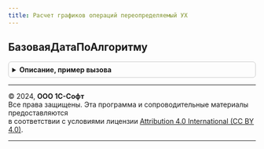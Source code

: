 ```yaml
---
title: Расчет графиков операций переопределяемый УХ
---
```



## БазоваяДатаПоАлгоритму
<details style="margin: 1em 0; padding: 0.5em; border: 1px solid #ccc; border-radius: 6px;">

<summary style="font-weight: bold; cursor: pointer;">Описание, пример вызова</summary>

```bsl

Процедура БазоваяДатаПоАлгоритму(БазоваяДата, Знач Алгоритм, Знач ДанныеДляРасчетов) Экспорт
```

Пример вызова
```bsl
РасчетГрафиковОперацийПереопределяемыйУХ.БазоваяДатаПоАлгоритму(БазоваяДата, Алгоритм, ДанныеДляРасчетов) 
```
</details>

---

© 2024, **ООО 1С-Софт**  
Все права защищены. Эта программа и сопроводительные материалы предоставляются  
в соответствии с условиями лицензии [Attribution 4.0 International (CC BY 4.0)](https://creativecommons.org/licenses/by/4.0/legalcode).

---
